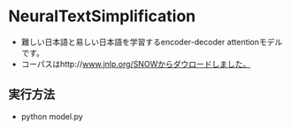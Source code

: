 # NeuralTextSimplification
- 難しい日本語と易しい日本語を学習するencoder-decoder attentionモデルです。
- コーパスはhttp://www.jnlp.org/SNOWからダウロードしました。
## 実行方法
- python model.py
